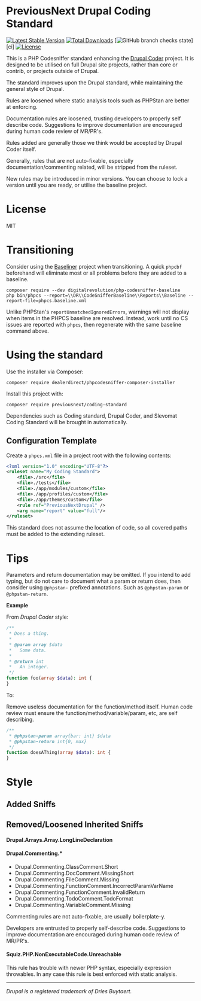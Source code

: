 # PreviousNext Drupal Coding Standard

[![Latest Stable Version](http://poser.pugx.org/previousnext/coding-standard/v)](https://packagist.org/packages/previousnext/coding-standard)
[![Total Downloads](http://poser.pugx.org/previousnext/coding-standard/downloads)](https://packagist.org/packages/previousnext/coding-standard)
[![GitHub branch checks state](https://img.shields.io/github/checks-status/previousnext/coding-standard/master)][ci]
[![License](http://poser.pugx.org/previousnext/coding-standard/license)](https://packagist.org/packages/previousnext/coding-standard)

This is a PHP Codesniffer standard enhancing the [Drupal Coder][drupal-coder] 
project. It is designed to be utilised on full Drupal site projects, rather than
core or contrib, or projects outside of Drupal.

The standard improves upon the Drupal standard, while maintaining the general 
style of Drupal.

Rules are loosened where static analysis tools such as PHPStan are better at
enforcing.

Documentation rules are loosened, trusting developers to properly self describe
code. Suggestions to improve documentation are encouraged during human code
review of MR/PR's.

Rules added are generally those we think would be accepted by Drupal Coder
itself.

Generally, rules that are not auto-fixable, especially documentation/commenting
related, will be stripped from the ruleset.

New rules may be introduced in minor versions. You can choose to lock a version
until you are ready, or utilise the baseline project.

# License

MIT

# Transitioning

Consider using the [Baseliner][php-codesniffer-baseline] project when 
transitioning. A quick `phpcbf` beforehand will eliminate most or all problems
before they are added to a baseline.

```shell
composer require --dev digitalrevolution/php-codesniffer-baseline
php bin/phpcs --report=\\DR\\CodeSnifferBaseline\\Reports\\Baseline --report-file=phpcs.baseline.xml
```

Unlike PHPStan's `reportUnmatchedIgnoredErrors`, warnings will not display when
items in the PHPCS baseline are resolved. Instead, work until no CS issues are
reported with `phpcs`, then regenerate with the same baseline command above.

# Using the standard

Use the installer via Composer:

```shell
composer require dealerdirect/phpcodesniffer-composer-installer
```

Install this project with:

```shell
composer require previousnext/coding-standard
```

Dependencies such as Coding standard, Drupal Coder, and Slevomat Coding Standard
will be brought in automatically.

## Configuration Template

Create a `phpcs.xml` file in a project root with the following contents:

```xml
<?xml version="1.0" encoding="UTF-8"?>
<ruleset name="My Coding Standard">
    <file>./src</file>
    <file>./tests</file>
    <file>./app/modules/custom</file>
    <file>./app/profiles/custom</file>
    <file>./app/themes/custom</file>
    <rule ref="PreviousNextDrupal" />
    <arg name="report" value="full"/>
</ruleset>
```

This standard does not assume the location of code, so all covered paths must be
added to the extending ruleset.

# Tips

Parameters and return documentation may be omitted.
If you intend to add typing, but do not care to document what a param or return
does, then consider using `@phpstan-` prefixed annotations. Such as
`@phpstan-param` or `@phpstan-return`.

**Example**

From _Drupal Coder_ style:

```php
/**
 * Does a thing.
 * 
 * @param array $data
 *   Some data.
 * 
 * @return int
 *   An integer.
 */
function foo(array $data): int {
}
```

To:

Remove useless documentation for the function/method itself. Human code review
must ensure the function/method/variable/param, etc, are self describing. 

```php
/**
 * @phpstan-param array{bar: int} $data
 * @phpstan-return int{0, max}
 */
function doesAThing(array $data): int {
}
```


# Style

## Added Sniffs

## Removed/Loosened Inherited Sniffs

#### Drupal.Arrays.Array.LongLineDeclaration

#### Drupal.Commenting.*

 * Drupal.Commenting.ClassComment.Short
 * Drupal.Commenting.DocComment.MissingShort
 * Drupal.Commenting.FileComment.Missing
 * Drupal.Commenting.FunctionComment.IncorrectParamVarName
 * Drupal.Commenting.FunctionComment.InvalidReturn
 * Drupal.Commenting.TodoComment.TodoFormat
 * Drupal.Commenting.VariableComment.Missing

Commenting rules are not auto-fixable, are usually boilerplate-y.

Developers are entrusted to properly self-describe code. Suggestions to improve documentation are encouraged during human code review of MR/PR's.

#### Squiz.PHP.NonExecutableCode.Unreachable

This rule has trouble with newer PHP syntax, especially expression throwables. In any case this rule is best enforced with static analysis.

---

_Drupal is a registered trademark of Dries Buytaert._

 [drupal-coder]: https://www.drupal.org/project/coder
 [php-codesniffer-baseline]: https://github.com/123inkt/php-codesniffer-baseline